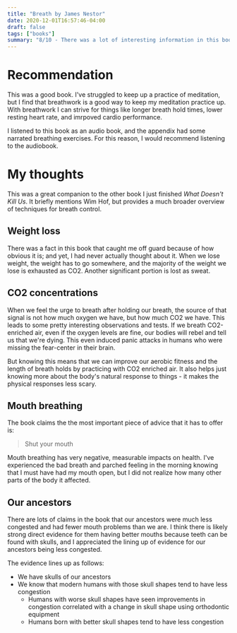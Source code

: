 ```yaml
---
title: "Breath by James Nestor"
date: 2020-12-01T16:57:46-04:00
draft: false
tags: ["books"]
summary: "8/10 - There was a lot of interesting information in this book, and it provides a good overview of many techniques for breathing"
---
```


# Recommendation
This was a good book. I've struggled to keep up a practice of meditation, but I find that breathwork is a good way to keep my meditation practice up. With breathwork I can strive for things like longer breath hold times, lower resting heart rate, and imrpoved cardio performance. 

I listened to this book as an audio book, and the appendix had some narrated breathing exercises. For this reason, I would recommend listening to the audiobook.

# My thoughts
This was a great companion to the other book I just finished _What Doesn't Kill Us_. It briefly mentions Wim Hof, but provides a much broader overview of techniques for breath control.

## Weight loss
There was a fact in this book that caught me off guard because of how obvious it is; and yet, I had never actually thought about it. When we lose weight, the weight has to go somewhere, and the majority of the weight we lose is exhausted as CO2. Another significant portion is lost as sweat.

## CO2 concentrations
When we feel the urge to breath after holding our breath, the source of that signal is not how much oxygen we have, but how much CO2 we have. This leads to some pretty interesting observations and tests. If we breath CO2-enriched air, even if the oxygen levels are fine, our bodies will rebel and tell us that we're dying. This even induced panic attacks in humans who were missing the fear-center in their brain.

But knowing this means that we can improve our aerobic fitness and the length of breath holds by practicing with CO2 enriched air. It also helps just knowing more about the body's natural response to things - it makes the physical responses less scary.

## Mouth breathing
The book claims the the most important piece of advice that it has to offer is:

> Shut your mouth

Mouth breathing has very negative, measurable impacts on health. I've experienced the bad breath and parched feeling in the morning knowing that I must have had my mouth open, but I did not realize how many other parts of the body it affected.

## Our ancestors
There are lots of claims in the book that our ancestors were much less congested and had fewer mouth problems than we are. I think there is likely strong direct evidence for them having better mouths because teeth can be found with skulls, and I appreciated the lining up of evidence for our ancestors being less congested.

The evidence lines up as follows:
- We have skulls of our ancestors
- We know that modern humans with those skull shapes tend to have less congestion
	- Humans with worse skull shapes have seen improvements in congestion correlated with a change in skull shape using orthodontic equipment
	- Humans born with better skull shapes tend to have less congestion
